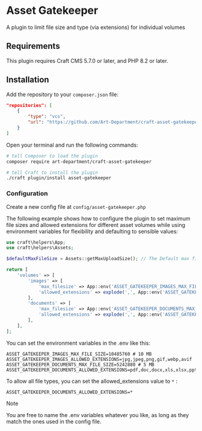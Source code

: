 # Asset Gatekeeper

A plugin to limit file size and type (via extensions) for individual volumes

## Requirements

This plugin requires Craft CMS 5.7.0 or later, and PHP 8.2 or later.

## Installation

Add the repository to your `composer.json` file:

```json
"repositories": [
    {
        "type": "vcs",
        "url": "https://github.com/Art-Department/craft-asset-gatekeeper"
    }
]
```

Open your terminal and run the following commands:

```bash
# tell Composer to load the plugin
composer require art-department/craft-asset-gatekeeper

# tell Craft to install the plugin
./craft plugin/install asset-gatekeeper
```

### Configuration

Create a new config file at `config/asset-gatekeeper.php`

The following example shows how to configure the plugin to set maximum file sizes and allowed extensions for different asset volumes while using environment variables for flexibility and defaulting to sensible values:

```php
use craft\helpers\App;
use craft\helpers\Assets;

$defaultMaxFileSize = Assets::getMaxUploadSize(); // The Default max file size is set to the maximum upload size defined by Craft CMS

return [
    'volumes' => [
        'images' => [
            'max_filesize' => App::env('ASSET_GATEKEEPER_IMAGES_MAX_FILE_SIZE') ?: $defaultMaxFileSize,
            'allowed_extensions' => explode(',', App::env('ASSET_GATEKEEPER_IMAGES_ALLOWED_EXTENSIONS') ?: implode(',', Assets::getFileKinds()['image']['extensions'])), // Default image extensions
        ],
        'documents' => [
            'max_filesize' => App::env('ASSET_GATEKEEPER_DOCUMENTS_MAX_FILE_SIZE') ?: $defaultMaxFileSize,
            'allowed_extensions' => explode(',', App::env('ASSET_GATEKEEPER_DOCUMENTS_ALLOWED_EXTENSIONS') ?: 'pdf,doc,docx,xls,xlsx,ppt,pptx,txt'), // Default document extensions
        ],
    ],
];
```

You can set the environment variables in the .env like this:

```
ASSET_GATEKEEPER_IMAGES_MAX_FILE_SIZE=10485760 # 10 MB
ASSET_GATEKEEPER_IMAGES_ALLOWED_EXTENSIONS=jpg,jpeg,png,gif,webp,avif
ASSET_GATEKEEPER_DOCUMENTS_MAX_FILE_SIZE=5242880 # 5 MB
ASSET_GATEKEEPER_DOCUMENTS_ALLOWED_EXTENSIONS=pdf,doc,docx,xls,xlsx,ppt,pptx,txt
```

To allow all file types, you can set the allowed_extensions value to `*` :

```
ASSET_GATEKEEPER_DOCUMENTS_ALLOWED_EXTENSIONS=*
```

> [!NOTE]  
> You are free to name the .env variables whatever you like, as long as they match the ones used in the config file.